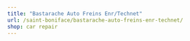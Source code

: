 ```yaml
---
title: "Bastarache Auto Freins Enr/Technet"
url: /saint-boniface/bastarache-auto-freins-enr-technet/
shop: car repair
---
```

